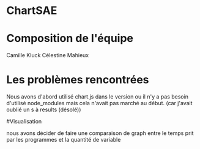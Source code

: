 # ChartSAE

# Composition de l'équipe

Camille Kluck
Célestine Mahieux

# Les problèmes rencontrées

Nous avons d'abord utilisé chart.js dans le version ou il n'y a pas besoin d'utilisé node_modules mais cela n'avait pas marché au début.
(car j'avait oublié un s à results (désolé))

#Visualisation 

nous avons décider de faire une comparaison de graph entre le temps prit par les programmes et la quantité de variable 
